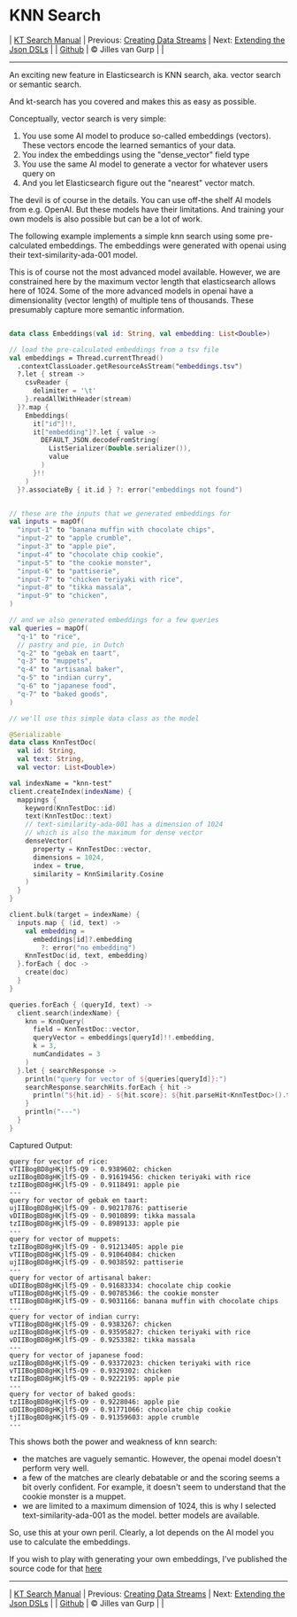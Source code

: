 # KNN Search 

| [KT Search Manual](README.md) | Previous: [Creating Data Streams](DataStreams.md) | Next: [Extending the Json DSLs](ExtendingTheDSL.md) |
| [Github](https://github.com/jillesvangurp/kt-search) | &copy; Jilles van Gurp |  |

---                

An exciting new feature in Elasticsearch is KNN search, aka. vector search or semantic search.

And kt-search has you covered and makes this as easy as possible.

Conceptually, vector search is very simple:

1. You use some AI model to produce so-called embeddings (vectors). 
These vectors encode the learned semantics of your data.
1. You index the embeddings using the "dense_vector" field type
1. You use the same AI model to generate a vector for whatever users query on
1. And you let Elasticsearch figure out the "nearest" vector match.

The devil is of course in the details. You can use off-the shelf AI models from e.g. OpenAI. But these 
models have their limitations. And training your own models is also possible but can be a lot of work.
        
The following example implements a simple knn search using some pre-calculated embeddings.
The embeddings were generated with openai using their text-similarity-ada-001 model.

This is of course not the most advanced model available. However, we are constrained here by the maximum vector length
that elasticsearch allows here of 1024. Some of the more advanced models in openai have a dimensionality 
(vector length) of multiple tens of thousands. These presumably capture more semantic information.

```kotlin

data class Embeddings(val id: String, val embedding: List<Double>)

// load the pre-calculated embeddings from a tsv file
val embeddings = Thread.currentThread()
  .contextClassLoader.getResourceAsStream("embeddings.tsv")
  ?.let { stream ->
    csvReader {
      delimiter = '\t'
    }.readAllWithHeader(stream)
  }?.map {
    Embeddings(
      it["id"]!!,
      it["embedding"]?.let { value ->
        DEFAULT_JSON.decodeFromString(
          ListSerializer(Double.serializer()),
          value
        )
      }!!
    )
  }?.associateBy { it.id } ?: error("embeddings not found")


// these are the inputs that we generated embeddings for
val inputs = mapOf(
  "input-1" to "banana muffin with chocolate chips",
  "input-2" to "apple crumble",
  "input-3" to "apple pie",
  "input-4" to "chocolate chip cookie",
  "input-5" to "the cookie monster",
  "input-6" to "pattiserie",
  "input-7" to "chicken teriyaki with rice",
  "input-8" to "tikka massala",
  "input-9" to "chicken",
)

// and we also generated embeddings for a few queries
val queries = mapOf(
  "q-1" to "rice",
  // pastry and pie, in Dutch
  "q-2" to "gebak en taart",
  "q-3" to "muppets",
  "q-4" to "artisanal baker",
  "q-5" to "indian curry",
  "q-6" to "japanese food",
  "q-7" to "baked goods",
)

// we'll use this simple data class as the model

@Serializable
data class KnnTestDoc(
  val id: String,
  val text: String,
  val vector: List<Double>)

val indexName = "knn-test"
client.createIndex(indexName) {
  mappings {
    keyword(KnnTestDoc::id)
    text(KnnTestDoc::text)
    // text-similarity-ada-001 has a dimension of 1024
    // which is also the maximum for dense vector
    denseVector(
      property = KnnTestDoc::vector,
      dimensions = 1024,
      index = true,
      similarity = KnnSimilarity.Cosine
    )
  }
}

client.bulk(target = indexName) {
  inputs.map { (id, text) ->
    val embedding =
      embeddings[id]?.embedding
        ?: error("no embedding")
    KnnTestDoc(id, text, embedding)
  }.forEach { doc ->
    create(doc)
  }
}

queries.forEach { (queryId, text) ->
  client.search(indexName) {
    knn = KnnQuery(
      field = KnnTestDoc::vector,
      queryVector = embeddings[queryId]!!.embedding,
      k = 3,
      numCandidates = 3
    )
  }.let { searchResponse ->
    println("query for vector of ${queries[queryId]}:")
    searchResponse.searchHits.forEach { hit ->
      println("${hit.id} - ${hit.score}: ${hit.parseHit<KnnTestDoc>().text}")
    }
    println("---")
  }
}
```

Captured Output:

```
query for vector of rice:
vTIIBogBD8gHKjlf5-Q9 - 0.9389602: chicken
uzIIBogBD8gHKjlf5-Q9 - 0.91619456: chicken teriyaki with rice
tzIIBogBD8gHKjlf5-Q9 - 0.9118491: apple pie
---
query for vector of gebak en taart:
ujIIBogBD8gHKjlf5-Q9 - 0.90217876: pattiserie
vDIIBogBD8gHKjlf5-Q9 - 0.9010899: tikka massala
tzIIBogBD8gHKjlf5-Q9 - 0.8989133: apple pie
---
query for vector of muppets:
tzIIBogBD8gHKjlf5-Q9 - 0.91213405: apple pie
vTIIBogBD8gHKjlf5-Q9 - 0.91064084: chicken
ujIIBogBD8gHKjlf5-Q9 - 0.9038592: pattiserie
---
query for vector of artisanal baker:
uDIIBogBD8gHKjlf5-Q9 - 0.91683334: chocolate chip cookie
uTIIBogBD8gHKjlf5-Q9 - 0.90785366: the cookie monster
tTIIBogBD8gHKjlf5-Q9 - 0.9031166: banana muffin with chocolate chips
---
query for vector of indian curry:
vTIIBogBD8gHKjlf5-Q9 - 0.9383267: chicken
uzIIBogBD8gHKjlf5-Q9 - 0.93595827: chicken teriyaki with rice
vDIIBogBD8gHKjlf5-Q9 - 0.9253382: tikka massala
---
query for vector of japanese food:
uzIIBogBD8gHKjlf5-Q9 - 0.93372023: chicken teriyaki with rice
vTIIBogBD8gHKjlf5-Q9 - 0.9329302: chicken
tzIIBogBD8gHKjlf5-Q9 - 0.9222195: apple pie
---
query for vector of baked goods:
tzIIBogBD8gHKjlf5-Q9 - 0.9228046: apple pie
uDIIBogBD8gHKjlf5-Q9 - 0.91771066: chocolate chip cookie
tjIIBogBD8gHKjlf5-Q9 - 0.91359603: apple crumble
---

```

This shows both the power and weakness of knn search:

- the matches are vaguely semantic. However, the openai model doesn't perform very well.
- a few of the matches are clearly debatable or and the scoring seems a bit overly confident. For example, 
it doesn't seem to understand that the cookie monster is a muppet. 
- we are limited to a maximum dimension of 1024, this is why I selected text-similarity-ada-001 as the model.
better models are available.

So, use this at your own peril. Clearly, a lot depends on the AI model you use to calculate the embeddings.

If you wish to play with generating your own embeddings, I've published the source code for that 
[here](https://github.com/jillesvangurp/openai-embeddings-processor)



---

| [KT Search Manual](README.md) | Previous: [Creating Data Streams](DataStreams.md) | Next: [Extending the Json DSLs](ExtendingTheDSL.md) |
| [Github](https://github.com/jillesvangurp/kt-search) | &copy; Jilles van Gurp |  |